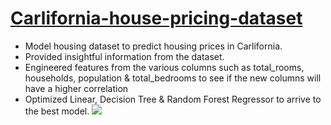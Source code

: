 # [Carlifornia-house-pricing-dataset](https://github.com/lindamukami/Carlifornia-house-pricing-dataset)
* Model housing dataset to predict housing prices in Carlifornia. 
* Provided insightful information from the dataset.
* Engineered features from the various columns such as total_rooms, households, population & total_bedrooms to see if the new columns will have a higher correlation
* Optimized Linear, Decision Tree & Random Forest Regressor to arrive to the best model.
![](Linda-portfolio/download.png)

